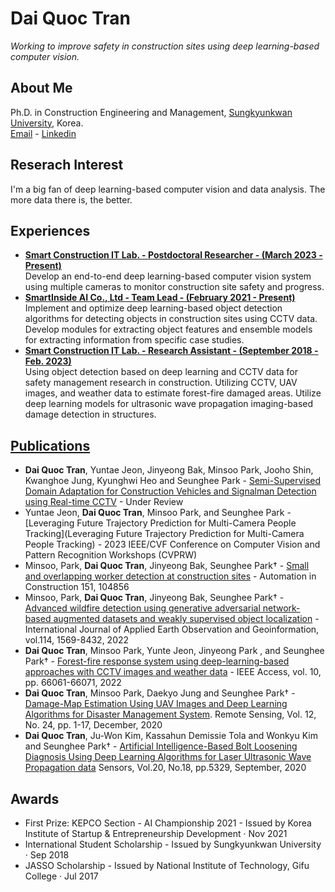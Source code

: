 # **Dai Quoc Tran**  
*Working to improve safety in construction sites using deep learning-based computer vision.*

## **About Me**  
Ph.D. in Construction Engineering and Management, [Sungkyunkwan University](https://www.skku.edu/eng/index.do), Korea.   
[Email](daitran@skku.edu) - [Linkedin](https://www.linkedin.com/in/dai-quoc-tran-092579116/)  

## **Reserach Interest**  
I'm a big fan of deep learning-based computer vision and data analysis. The more data there is, the better.  

## **Experiences**  
- [**Smart Construction IT Lab. - Postdoctoral Researcher - (March 2023 - Present)**](https://sites.google.com/view/skkuscit)  
Develop an end-to-end deep learning-based computer vision system using multiple cameras to monitor construction site safety and progress.
- [**SmartInside AI Co., Ltd - Team Lead - (February 2021 - Present)**](https://smartinside.ai/)  
Implement and optimize deep learning-based object detection algorithms for
detecting objects in construction sites using CCTV data. Develop modules for
extracting object features and ensemble models for extracting information from
specific case studies.
- [**Smart Construction IT Lab. - Research Assistant - (September 2018 - Feb. 2023)**](https://sites.google.com/view/skkuscit)  
Using object detection based on deep learning and CCTV data for safety
management research in construction. Utilizing CCTV, UAV images, and
weather data to estimate forest-fire damaged areas. Utilize deep learning
models for ultrasonic wave propagation imaging-based damage detection in
structures.
 
## [**Publications**](https://scholar.google.com/citations?user=nr1jqx4AAAAJ&hl=en)
- **Dai Quoc Tran**, Yuntae Jeon, Jinyeong Bak, Minsoo Park, Jooho Shin, Kwanghoe Jung, Kyunghwi Heo and Seunghee Park - [Semi-Supervised Domain Adaptation for Construction Vehicles and Signalman Detection using Real-time CCTV]() - Under Review
- Yuntae Jeon, **Dai Quoc Tran**, Minsoo Park, and Seunghee Park - [Leveraging Future Trajectory Prediction for Multi-Camera People Tracking](Leveraging Future Trajectory Prediction for Multi-Camera People Tracking) - 2023 IEEE/CVF Conference on Computer Vision and Pattern Recognition Workshops (CVPRW) 
- Minsoo, Park, **Dai Quoc Tran**, Jinyeong Bak, Seunghee Park† - [Small and overlapping worker detection at construction sites](https://www.sciencedirect.com/science/article/pii/S0926580523001164) - Automation in Construction 151, 104856
- Minsoo, Park, **Dai Quoc Tran**, Jinyeong Bak, Seunghee Park† - [Advanced wildfire detection using generative adversarial network-based augmented datasets and weakly supervised object localization](https://www.sciencedirect.com/science/article/pii/S1569843222002400) - International Journal of Applied Earth Observation and Geoinformation, vol.114, 1569-8432, 2022
- **Dai Quoc Tran**, Minsoo Park, Yunte Jeon, Jinyeong Park , and Seunghee Park† - [Forest-fire response system using deep-learning-based approaches with CCTV images and weather data](https://ieeexplore.ieee.org/document/9801825/authors#authors) - IEEE Access, vol. 10, pp. 66061-66071, 2022
- **Dai Quoc Tran**, Minsoo Park, Daekyo Jung and Seunghee Park† - [Damage-Map Estimation Using UAV Images and Deep Learning Algorithms for Disaster Management System](https://doi.org/10.3390/rs12244169). Remote Sensing, Vol. 12, No. 24, pp. 1-17, December, 2020
- **Dai Quoc Tran**, Ju-Won Kim, Kassahun Demissie Tola and Wonkyu Kim and Seunghee Park† - [Artificial Intelligence-Based Bolt Loosening Diagnosis Using Deep Learning Algorithms for Laser Ultrasonic Wave Propagation data](https://doi.org/10.3390/s20185329) Sensors, Vol.20, No.18, pp.5329, September, 2020


## **Awards**
- First Prize: KEPCO Section - AI Championship 2021 - Issued by Korea Institute of Startup & Entrepreneurship Development · Nov 2021
- International Student Scholarship - Issued by Sungkyunkwan University · Sep 2018
- JASSO Scholarship - Issued by National Institute of Technology, Gifu College · Jul 2017
